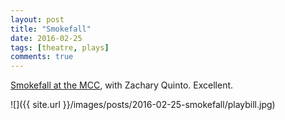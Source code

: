 ```yaml
---
layout: post
title: "Smokefall"
date: 2016-02-25
tags: [theatre, plays]
comments: true
---
```

[Smokefall at the MCC](http://mcctheater.org/currentseason-1516.html), with Zachary Quinto. Excellent.

![]({{ site.url }}/images/posts/2016-02-25-smokefall/playbill.jpg)

